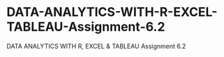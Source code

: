 # DATA-ANALYTICS-WITH-R-EXCEL-TABLEAU-Assignment-6.2
DATA ANALYTICS WITH R, EXCEL &amp; TABLEAU Assignment 6.2
